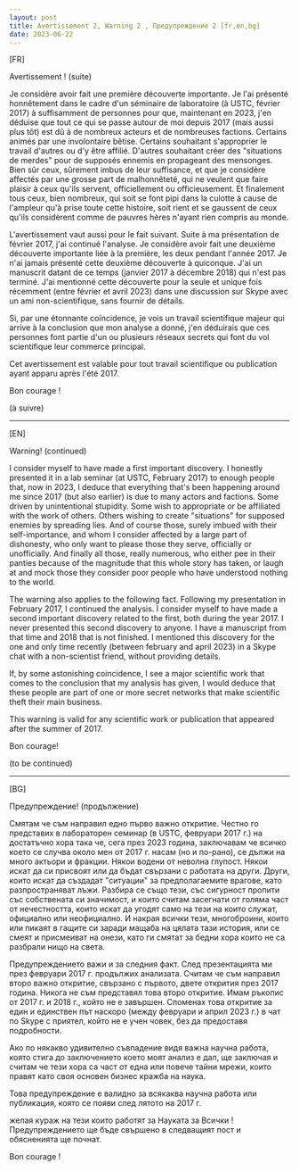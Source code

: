 ```yaml
---
layout: post  
title: Avertissement 2, Warning 2 , Предупреждение 2 [fr,en,bg]  
date: 2023-06-22
---
```


[FR]

Avertissement ! (suite)

Je considère avoir fait une première découverte importante. Je l'ai présenté honnêtement dans le cadre d'un séminaire de laboratoire (à USTC, février 2017) à suffisamment de personnes pour que, maintenant en 2023, j'en déduise que tout ce qui se passe autour de moi depuis 2017 (mais aussi plus tôt) est dû à de nombreux acteurs et de nombreuses factions. Certains animés par une involontaire bêtise. Certains souhaitant s'approprier le travail d'autres ou d'y être affilié. D'autres souhaitant créer des "situations de merdes" pour de supposés ennemis en propageant des mensonges. Bien sûr ceux, sûrement imbus de leur suffisance, et que je considère affectés par une grosse part de malhonnêteté, qui ne veulent que faire plaisir à ceux qu'ils servent, officiellement ou officieusement. Et finalement tous ceux, bien nombreux, qui soit se font pipi dans la culotte à cause de l'ampleur qu'à prise toute cette histoire, soit rient et se gaussent de ceux qu'ils considèrent comme de pauvres hères n'ayant rien compris au monde.

L'avertissement vaut aussi pour le fait suivant. Suite à ma présentation de février 2017, j'ai continué l'analyse. Je considère avoir fait une deuxième découverte importante liée à la première, les deux pendant l'année 2017. Je n'ai jamais présenté cette deuxième découverte à quiconque. J'ai un manuscrit datant de ce temps (janvier 2017 à décembre 2018) qui n'est pas terminé. J'ai mentionné cette découverte pour la seule et unique fois récemment (entre février et avril 2023) dans une discussion sur Skype avec un ami non-scientifique, sans fournir de détails.

Si, par une étonnante coïncidence, je vois un travail scientifique majeur qui arrive à la conclusion que mon analyse a donné, j'en déduirais que ces personnes font partie d'un ou plusieurs réseaux secrets qui font du vol scientifique leur commerce principal.

Cet avertissement est valable pour tout travail scientifique ou publication ayant apparu après l'été 2017.

Bon courage !

(à suivre)

---

[EN]

Warning! (continued)

I consider myself to have made a first important discovery. I honestly presented it in a lab seminar (at USTC, February 2017) to enough people that, now in 2023, I deduce that everything that's been happening around me since 2017 (but also earlier) is due to many actors and factions. Some driven by unintentional stupidity. Some wish to appropriate or be affiliated with the work of others. Others wishing to create "situations" for supposed enemies by spreading lies. And of course those, surely imbued with their self-importance, and whom I consider affected by a large part of dishonesty, who only want to please those they serve, officially or unofficially. And finally all those, really numerous, who either pee in their panties because of the magnitude that this whole story has taken, or laugh at and mock those they consider poor people who have understood nothing to the world.

The warning also applies to the following fact. Following my presentation in February 2017, I continued the analysis. I consider myself to have made a second important discovery related to the first, both during the year 2017. I never presented this second discovery to anyone. I have a manuscript from that time and 2018 that is not finished. I mentioned this discovery for the one and only time recently (between february and april 2023) in a Skype chat with a non-scientist friend, without providing details.

If, by some astonishing coincidence, I see a major scientific work that comes to the conclusion that my analysis has given, I would deduce that these people are part of one or more secret networks that make scientific theft their main business.

This warning is valid for any scientific work or publication that appeared after the summer of 2017.

Bon courage!

(to be continued)

---

[BG]

Предупреждение! (продължение)

Смятам че съм направил едно първо важно откритие. Честно го представих в лабораторен семинар (в USTC, февруари 2017 г.) на достатъчно хора така че, сега през 2023 година, заключавам че всичко което се случва около мен от 2017 г. насам (но и по-рано), се дължи на много актьори и фракции. Някои водени от неволна глупост. Някои искат да си присвоят или да бъдат свързани с работата на други. Други, които искат да създадат "ситуации" за предполагаемите врагове, като разпространяват лъжи. Разбира се също тези, със сигурност пропити със собствената си значимост, и които считам засегнати от голяма част от нечестността, които искат да угодят само на тези на които служат, официално или неофициално. И накрая всички тези, многоброини, които или пикаят в гащите си заради мащаба на цялата тази история, или се смеят и присмеиват на онези, като ги смятат за бедни хора които не са разбрали нищо на света.

Предупреждението важи и за следния факт. След презентацията ми през февруари 2017 г. продължих анализата. Считам че съм направил второ важно откритие, свързано с първото, двете открития през 2017 година. Никога не съм представял това второ откритие. Имам ръкопис от 2017 г. и 2018 г., който не е завършен. Споменах това откритие за един и единствен път наскоро (между февруари и април 2023 г.) в чат по Skype с приятел, който не е учен човек, без да предоставя подробности.

Ако по някакво удивително съвпадение видя важна научна работа, която стига до заключението което моят анализ е дал, ще заключая и считам че тези хора са част от една или повече тайни мрежи, които правят като своя основен бизнес кражба на наука.

Това предупреждение е валидно за всякаква научна работа или публикация, която се появи след лятото на 2017 г.

желая кураж на тези които работят за Науката за Всички !
Предупреждението ще бъде свършено в следващият пост и обясненията ще почнат.

Bon courage !